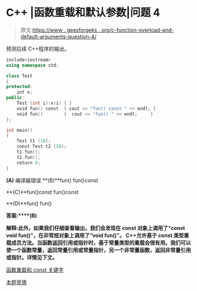 # C++ |函数重载和默认参数|问题 4

> 原文:[https://www . geesforgeks . org/c-function-overload-and-default-arguments-question-4/](https://www.geeksforgeeks.org/c-function-overloading-and-default-arguments-question-4/)

预测后续 C++程序的输出。

```cpp
include<iostream>
using namespace std;

class Test
{
protected:
    int x;
public:
    Test (int i):x(i) { }
    void fun() const  { cout << "fun() const " << endl; }
    void fun()        {  cout << "fun() " << endl;     }
};

int main()
{
    Test t1 (10);
    const Test t2 (20);
    t1.fun();
    t2.fun();
    return 0;
}
```

**(A)** 编译器错误
**(B)**fun()
fun()const

**(C)**fun()const
fun()const

**(D)**fun()
fun()

**答案:****(B)**

**解释:**此外，如果我们仔细查看输出，我们会发现在 const 对象上调用了“const void fun()”，在非常规对象上调用了“void fun()”。
C++允许基于 const 类型重载成员方法。当函数返回引用或指针时，基于常量类型的重载会很有用。我们可以使一个函数常量，返回常量引用或常量指针，另一个非常量函数，返回非常量引用或指针。详情见下文。****

[函数重载和 const 关键字](https://www.geeksforgeeks.org/function-overloading-and-const-functions/)

[本题竞猜](https://www.geeksforgeeks.org/quiz-corner-gq/)